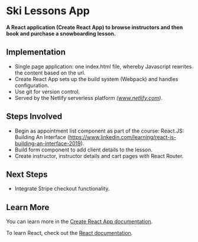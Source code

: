 # Ski Lessons App

**A React application (Create React App) to browse instructors and then book and purchase a snowboarding lesson.**

## Implementation
* Single page application: one index.html file, whereby Javascript rewrites the content based on the url.
* Create React App sets up the build system (Webpack) and handles configuration.
* Use git for version control.
* Served by the Netlify serverless platform *(www.netlify.com)*.

## Steps Involved 
* Begin as appointment list component as part of the course: React.JS: Building An Interface (https://www.linkedin.com/learning/react-js-building-an-interface-2019).
* Build form component to add client details to the lesson. 
* Create instructor, instructor details and cart pages with React Router.
## Next Steps
* Integrate Stripe checkout functionality.

## Learn More

You can learn more in the [Create React App documentation](https://facebook.github.io/create-react-app/docs/getting-started).

To learn React, check out the [React documentation](https://reactjs.org/).


